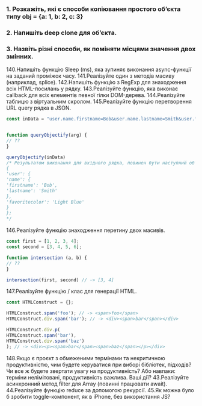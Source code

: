### 1. Розкажіть, які є способи копіювання простого об’єкта типу obj = {a: 1, b: 2, c: 3}
### 2. Напишіть deep clone для об’єкта.
### 3. Назвіть різні способи, як поміняти місцями значення двох змінних.
140.Напишіть функцію Sleep (ms), яка зупиняє виконання async-функції на заданий проміжок часу.
141.Реалізуйте один з методів масиву (наприклад, splice).
142.Напишіть функцію з RegExp для знаходження всіх HTML-посилань у рядку.
143.Реалізуйте функцію, яка виконає callback для всіх елементів певної гілки DOM-дерева.
144.Реалізуйте таблицю з віртуальним скролом.
145.Реалізуйте функцію перетворення URL query рядка в JSON.

```js
const inData = "user.name.firstname=Bob&user.name.lastname=Smith&user.favoritecolor=Light%20Blue";


function queryObjectify(arg) {
// ??
}

queryObjectify(inData)
/* Результатом виконання для вхідного рядка, повинен бути наступний об’єкт
{
'user': {
'name': {
'firstname': 'Bob',
'lastname': 'Smith'
},
'favoritecolor': 'Light Blue'
}
};
*/
```

146.Реалізуйте функцію знаходження перетину двох масивів.

```js
const first = [1, 2, 3, 4];
const second = [3, 4, 5, 6];

function intersection (a, b) {
// ??
}

intersection(first, second) // -> [3, 4]
```

147.Реалізуйте функцію / клас для генерації HTML.

```js
const HTMLConstruct = {};

HTMLConstruct.span('foo'); // -> <span>foo</span>
HTMLConstruct.div.span('bar'); // -> <div><span>bar</span></div>

HTMLConstruct.div.p(
HTMLConstruct.span('bar'),
HTMLConstruct.div.span('baz')
); // -> <div><p><span>bar</span><span>baz</span></p></div>
```

148.Якщо є проєкт з обмеженими термінами та некритичною продуктивністю, чим будете керуватися при виборі бібліотек, підходів? Чи все ж будете звертати увагу на продуктивність? Або навпаки: терміни нелімітовані, продуктивність важлива. Ваші дії?
43.Реалізуйте асинхронний метод filter для Array (повинні працювати await).
44.Реалізуйте функцію reduce за допомогою рекурсії.
45.Як можна було б зробити toggle-компонент, як в iPhone, без використання JS?
